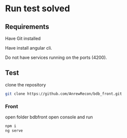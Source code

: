 # Run test solved

## Requirements

Have Git installed

Have install angular cli.

Do not have services running on the ports (4200).

## Test
clone the repository
```bash
git clone https://github.com/AnrewRecon/bdb_front.git
```
### Front
open folder bdbfront
open console and run
```bash
npm i
ng serve
```
